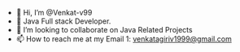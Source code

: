 - 👋 Hi, I’m @Venkat-v99
- 🌱 Java Full stack Developer.
- 💞️ I’m looking to collaborate on Java Related Projects
- 📫 How to reach me at my Email 1: venkatagiriv1999@gmail.com

